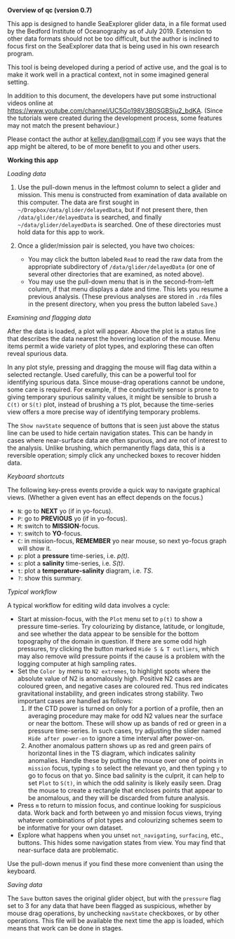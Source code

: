 **Overview of qc (version 0.7)**

This app is designed to handle SeaExplorer glider data, in a file format used
by the Bedford Institute of Oceanography as of July 2019.  Extension to other
data formats should not be too difficult, but the author is inclined to focus
first on the SeaExplorer data that is being used in his own research program.

This tool is being developed during a period of active use, and the goal is to
make it work well in a practical context, not in some imagined general setting.

In addition to this document, the developers have put some instructional videos
online at https://www.youtube.com/channel/UC5Go198V3B0SGBSju2_bdKA. (Since the
tutorials were created during the development process, some features may not
match the present behaviour.)

Please contact the author at kelley.dan@gmail.com if you see ways that the app
might be altered, to be of more benefit to you and other users.


**Working this app**

*Loading data*

1. Use the pull-down menus in the leftmost column to select a glider and
   mission.  This menu is constructed from examination of data available on
this computer. The data are first sought in
`~/Dropbox/data/glider/delayedData`, but if not present there, then
`/data/glider/delayedData` is searched, and finally `~/data/glider/delayedData`
is searched. One of these directories must hold data for this app to work.

2. Once a glider/mission pair is selected, you have two choices:
    * You may click the button labeled `Read` to read the raw data from the
      appropriate subdirectory of `/data/glider/delayedData` (or one of
      several other directories that are examined, as noted above).
    * You may use the pull-down menu that is in the second-from-left column, if
      that menu displays a date and time. This lets you resume a previous
analysis.  (These previous analyses are stored in `.rda` files in the present
directory, when you press the button labeled `Save`.)

*Examining and flagging data*

After the data is loaded, a plot will appear. Above the plot is a status line
that describes the data nearest the hovering location of the mouse.  Menu items
permit a wide variety of plot types, and exploring these can often reveal
spurious data.

In any plot style, pressing and dragging the mouse will flag data within a
selected rectangle. Used carefully, this can be a powerful tool for identifying
spurious data. Since mouse-drag operations cannot be undone, some care
is required. For example, if the conductivity sensor is prone to giving
temporary spurious salinity values, it might be sensible to brush a `C(t)` or
`S(t)` plot, instead of brushing a `TS` plot, because the time-series view
offers a more precise way of identifying temporary problems.

The `Show navState` sequence of buttons that is seen just above the status line
can be used to hide certain navigation states. This can be handy in cases where
near-surface data are often spurious, and are not of interest to the analysis.
Unlike brushing, which permanently flags data, this is a reversible operation;
simply click any unchecked boxes to recover hidden data.

*Keyboard shortcuts*

The following key-press events provide a quick way to navigate graphical views.
(Whether a given event has an effect depends on the focus.)

* `N`: go to **NEXT** yo (if in yo-focus).
* `P`: go to **PREVIOUS** yo (if in yo-focus).
* `M`: switch to **MISSION**-focus.
* `Y`: switch to **YO**-focus.
* `C`: in mission-focus, **REMEMBER** yo near mouse,
so next yo-focus graph will show it.
* `p`: plot a **pressure** time-series, i.e. *p(t)*.
* `s`: plot a **salinity** time-series, i.e. *S(t)*.
* `t`: plot a **temperature-salinity** diagram, i.e. *TS*.
* `?`: show this summary.

*Typical workflow*

A typical workflow for editing wild data involves a cycle:

* Start at mission-focus, with the `Plot` menu set to `p(t)`
  to show a pressure time-series.  Try colourizing by
  distance, latitude, or longitude, and see whether the
  data appear to be sensible for the bottom topography of the domain in
  question.  If there are some odd high pressures, try clicking the button
  marked `Hide S & T outliers`, which may also remove wild pressure points
  if the cause is a problem with the logging computer at high
  sampling rates.
* Set the `Color by` menu to `N2 extremes`, to highlight spots
  where the absolute value of N2 is anomalously
  high.  Positive N2 cases are coloured green, and negative cases
  are coloured red. Thus red indicates gravitational instability,
  and green indicates strong stability.  Two important cases
  are handled as follows:
  1. If the CTD power is turned on only for a portion of a profile,
  then an averaging procedure may make for odd N2 values near the
  surface or near the bottom. These will show up as bands of
  red or green in a pressure time-series.  In such cases, try
  adjusting the slider named `Hide after power-on` to ignore a time
  interval after power-on.
  2. Another anomalous pattern shows up as red and
  green pairs of horizontal lines in the TS diagram, which indicates
  salinity anomalies.  Handle these by putting the mouse over one of 
  points in `mission` focus, typing `s` to select the relevant
  yo, and then typing `y` to go to focus on that yo. Since bad salinity
  is the culprit, it can help to set `Plot` to `S(t)`, in
  which the odd salinity is likely easily seen.  Drag
  the mouse to create a rectangle that encloses points that appear
  to be anomalous, and they will be discarded from future analysis. 
* Press `m` to return to mission focus, and continue looking for suspicious
  data. Work back and forth between yo and mission focus views, trying
  whatever combinations of plot types and colourizing schemes seem to
  be informative for your own dataset.
* Explore what happens when you unset `not_navigating`, `surfacing`, etc.,
  buttons. This hides some navigation states from view.  You may find
  that near-surface data are problematic.

Use the pull-down menus if you find these more convenient than using the
keyboard.


*Saving data*

The `Save` button saves the original glider object, but with the `pressure`
flag set to 3 for any data that have been flagged as suspicious, whether by
mouse drag operations, by unchecking `navState` checkboxes, or by other
operations. This file will be available the next time the app is loaded, which
means that work can be done in stages.


